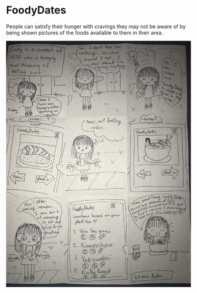 <h1>FoodyDates</h1>
People can satisfy their hunger with cravings they may not be aware of by being shown pictures of the foods available to them in their area.
<br>

![StoryBoard](/images/foodystoryboard.JPG)
